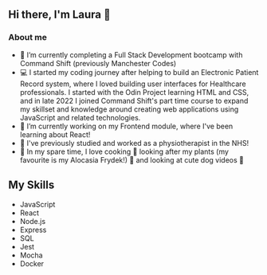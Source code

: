 ## Hi there, I'm Laura 👋

### About me
- 🌱 I’m currently completing a Full Stack Development bootcamp with Command Shift (previously Manchester Codes)
- :computer: I started my coding journey after helping to build an Electronic Patient Record system, where I loved building user interfaces for Healthcare professionals. I started with the Odin Project learning HTML and CSS, and in late 2022 I joined Command Shift's part time course to expand my skillset and knowledge around creating web applications using JavaScript and related technologies. 
- 🔭 I’m currently working on my Frontend module, where I've been learning about React!
- :runner: I've previously studied and worked as a physiotherapist in the NHS!
- :sparkling_heart: In my spare time, I love cooking :cookie: looking after my plants (my favourite is my Alocasia Frydek!) :cherry_blossom: and looking at cute dog videos :dog:

## My Skills
- JavaScript
- React
- Node.js
- Express
- SQL
- Jest
- Mocha
- Docker
